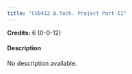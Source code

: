 ```yaml
---
title: "CVD412 B.Tech. Project Part-II"
---
```

**Credits:** 6 (0-0-12)

#### Description
No description available.